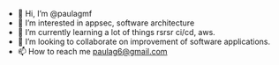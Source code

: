 - 👋 Hi, I’m @paulagmf
- 👀 I’m interested in appsec, software architecture
- 🌱 I’m currently learning a lot of things rsrsr ci/cd, aws.
- 💞️ I’m looking to collaborate on improvement of software applications.
- 📫 How to reach me paulag6@gmail.com

<!---
paulagmf/paulagmf is a ✨ special ✨ repository because its `README.md` (this file) appears on your GitHub profile.
You can click the Preview link to take a look at your changes.
--->
